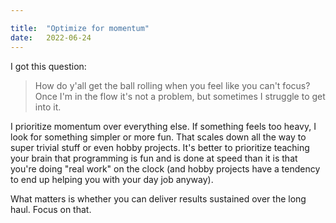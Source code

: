 ```yaml
---

title:	"Optimize for momentum"
date:	2022-06-24
---
```


I got this question:

> How do y'all get the ball rolling when you feel like you can't focus?  Once I'm in the flow it's not a problem, but sometimes I struggle to get into it.

I prioritize momentum over everything else. If something feels too heavy, I look for something simpler or more fun. That scales down all the way to super trivial stuff or even hobby projects. It's better to prioritize teaching your brain that programming is fun and is done at speed than it is that you're doing "real work" on the clock (and hobby projects have a tendency to end up helping you with your day job anyway).

What matters is whether you can deliver results sustained over the long haul. Focus on that. 
